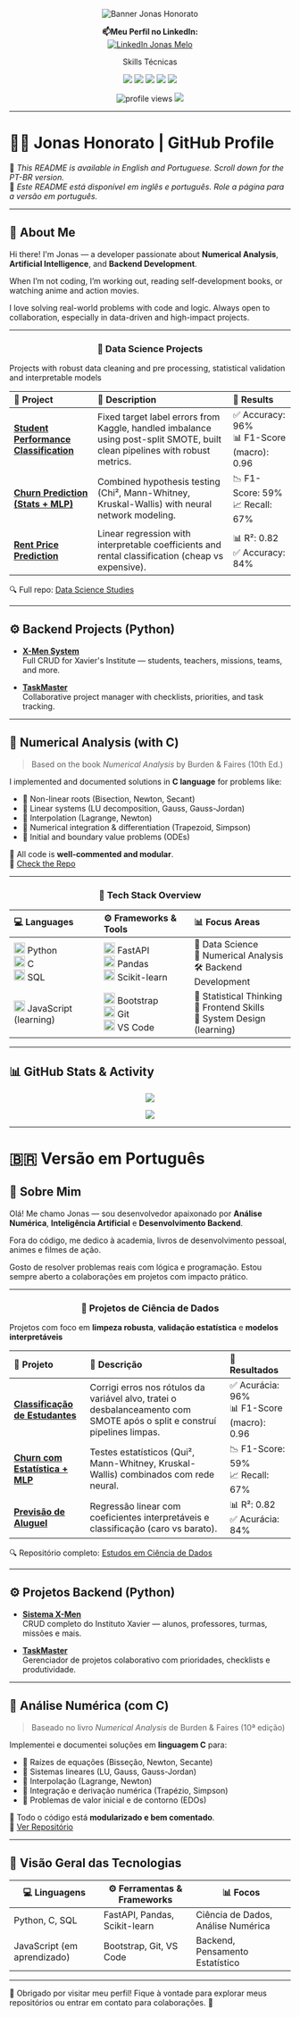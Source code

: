 <!-- Banner opcional -->
<p align="center">
  <img src="https://your-image-url/banner.png" alt="Banner Jonas Honorato"/>
</p>

<!-- Destaque para o LinkedIn -->
<p align="center">
  <strong>📫Meu Perfil no LinkedIn:</strong><br/>
  <a href="https://www.linkedin.com/in/jonas-honorato-melo/" target="_blank">
    <img src="https://img.shields.io/badge/LinkedIn-Jonas%20Melo-0A66C2?style=for-the-badge&logo=linkedin&logoColor=white" alt="LinkedIn Jonas Melo"/>
  </a>
</p>

<p align="center">Skills Técnicas</p>
<p align="center">
  <img src="https://img.shields.io/badge/Python-3776AB?style=for-the-badge&logo=python&logoColor=white"/>
  <img src="https://img.shields.io/badge/C-00599C?style=for-the-badge&logo=c&logoColor=white"/>
  <img src="https://img.shields.io/badge/FastAPI-009688?style=for-the-badge&logo=fastapi&logoColor=white"/>
  <img src="https://img.shields.io/badge/Scikit--learn-F7931E?style=for-the-badge&logo=scikit-learn&logoColor=white"/>
  <img src="https://img.shields.io/badge/PostgreSQL-4169E1?style=for-the-badge&logo=postgresql&logoColor=white"/>
</p>

<p align="center">
  <img src="https://komarev.com/ghpvc/?username=JonasMelo21&style=for-the-badge" alt="profile views" />
  <img src="https://img.shields.io/github/followers/JonasMelo21?label=Followers&style=for-the-badge"/>
</p>


---

# 👨‍💻 Jonas Honorato | GitHub Profile

📝 *This README is available in English and Portuguese. Scroll down for the PT-BR version.*  
📝 *Este README está disponível em inglês e português. Role a página para a versão em português.*

---

## 🚀 About Me

Hi there! I'm Jonas — a developer passionate about **Numerical Analysis**, **Artificial Intelligence**, and **Backend Development**.

When I’m not coding, I’m working out, reading self-development books, or watching anime and action movies.

I love solving real-world problems with code and logic. Always open to collaboration, especially in data-driven and high-impact projects.

---

<h3 align="center">🧠 Data Science Projects</h3>
<p>Projects with robust data cleaning and pre processing, statistical validation and interpretable models</p>

<table align="center" width="100%">
  <thead>
    <tr>
      <th align="left">🔢 Project</th>
      <th align="left">📌 Description</th>
      <th align="left">🚀 Results</th>
    </tr>
  </thead>
  <tbody>
    <tr>
      <td><a href="https://github.com/JonasMelo21/Data_Science_Studies/blob/main/README.md#-project-01-student-performance-classification-1"><strong>Student Performance Classification</strong></a></td>
      <td>Fixed target label errors from Kaggle, handled imbalance using post-split SMOTE, built clean pipelines with robust metrics.</td>
      <td>✅ Accuracy: 96%<br/>📊 F1-Score (macro): 0.96</td>
    </tr>
    <tr>
      <td><a href="https://github.com/JonasMelo21/Data_Science_Studies/blob/main/README.md#-project-02-churn-prediction-with-eda-statistical-tests--neural-networks"><strong>Churn Prediction (Stats + MLP)</strong></a></td>
      <td>Combined hypothesis testing (Chi², Mann-Whitney, Kruskal-Wallis) with neural network modeling.</td>
      <td>📉 F1-Score: 59%<br/>📈 Recall: 67%</td>
    </tr>
    <tr>
      <td><a href="https://github.com/JonasMelo21/Data_Science_Studies/blob/main/README.md#-project-03-rent-price-prediction-with-regression--classification"><strong>Rent Price Prediction</strong></a></td>
      <td>Linear regression with interpretable coefficients and rental classification (cheap vs expensive).</td>
      <td>📊 R²: 0.82<br/>✅ Accuracy: 84%</td>
    </tr>
  </tbody>
</table>

🔍 Full repo: [Data Science Studies](https://github.com/JonasMelo21/Data_Science_Studies)

---

## ⚙️ Backend Projects (Python)

- [**X-Men System**](https://github.com/JonasMelo21/Sistema-X-Men.git)  
  Full CRUD for Xavier's Institute — students, teachers, missions, teams, and more.

- [**TaskMaster**](https://github.com/JonasMelo21/TaskMaster.git)  
  Collaborative project manager with checklists, priorities, and task tracking.

---

## 📘 Numerical Analysis (with C)

> Based on the book *Numerical Analysis* by Burden & Faires (10th Ed.)

I implemented and documented solutions in **C language** for problems like:

- 🔢 Non-linear roots (Bisection, Newton, Secant)
- 🔁 Linear systems (LU decomposition, Gauss, Gauss-Jordan)
- 🧩 Interpolation (Lagrange, Newton)
- 📐 Numerical integration & differentiation (Trapezoid, Simpson)
- 🧮 Initial and boundary value problems (ODEs)

📂 All code is **well-commented and modular**.  
🔗 [Check the Repo](https://github.com/JonasMelo21/Numerical-Analysis-Studies.git)

---

<h3 align="center">🧰 Tech Stack Overview</h3>

<table align="center" width="100%">
  <thead>
    <tr>
      <th align="left">💻 Languages</th>
      <th align="left">⚙️ Frameworks & Tools</th>
      <th align="left">📊 Focus Areas</th>
    </tr>
  </thead>
  <tbody>
    <tr>
      <td>
        <img src="https://cdn.jsdelivr.net/gh/devicons/devicon/icons/python/python-original.svg" width="20"/> Python<br/>
        <img src="https://cdn.jsdelivr.net/gh/devicons/devicon/icons/c/c-original.svg" width="20"/> C<br/>
        <img src="https://cdn.jsdelivr.net/gh/devicons/devicon/icons/mysql/mysql-original.svg" width="20"/> SQL
      </td>
      <td>
        <img src="https://cdn.jsdelivr.net/gh/devicons/devicon/icons/fastapi/fastapi-original.svg" width="20"/> FastAPI<br/>
        <img src="https://cdn.jsdelivr.net/gh/devicons/devicon/icons/pandas/pandas-original.svg" width="20"/> Pandas<br/>
        <img src="https://cdn.jsdelivr.net/gh/devicons/devicon/icons/scikit-learn/scikit-learn-original.svg" width="20"/> Scikit-learn
      </td>
      <td>
        🧠 Data Science<br/>
        📘 Numerical Analysis<br/>
        🛠️ Backend Development
      </td>
    </tr>
    <tr>
      <td>
        <img src="https://cdn.jsdelivr.net/gh/devicons/devicon/icons/javascript/javascript-original.svg" width="20"/> JavaScript (learning)
      </td>
      <td>
        <img src="https://cdn.jsdelivr.net/gh/devicons/devicon/icons/bootstrap/bootstrap-original.svg" width="20"/> Bootstrap<br/>
        <img src="https://cdn.jsdelivr.net/gh/devicons/devicon/icons/git/git-original.svg" width="20"/> Git<br/>
        <img src="https://cdn.jsdelivr.net/gh/devicons/devicon/icons/vscode/vscode-original.svg" width="20"/> VS Code
      </td>
      <td>
        🧪 Statistical Thinking<br/>
        🎨 Frontend Skills<br/>
        🧱 System Design (learning)
      </td>
    </tr>
  </tbody>
</table>

---

## 📊 GitHub Stats & Activity

<p align="center">
  <img src="https://github-readme-stats.vercel.app/api?username=JonasMelo21&show_icons=true&theme=github_dark&hide=prs"/>
</p>

<p align="center">
  <img src="https://github-readme-stats.vercel.app/api/top-langs/?username=JonasMelo21&layout=compact&theme=github_dark"/>
</p>

---

# 🇧🇷 Versão em Português

## 🚀 Sobre Mim

Olá! Me chamo Jonas — sou desenvolvedor apaixonado por **Análise Numérica**, **Inteligência Artificial** e **Desenvolvimento Backend**.

Fora do código, me dedico à academia, livros de desenvolvimento pessoal, animes e filmes de ação.

Gosto de resolver problemas reais com lógica e programação. Estou sempre aberto a colaborações em projetos com impacto prático.

---

<h3 align="center">🧠 Projetos de Ciência de Dados</h3>
<p allign="center">Projetos com foco em <STRONG>limpeza robusta</STRONG>, <strong>validação estatística</strong> e <strong>modelos interpretáveis</strong></p>
<table align="center" width="100%">
  <thead>
    <tr>
      <th align="left">🔢 Projeto</th>
      <th align="left">📌 Descrição</th>
      <th align="left">🚀 Resultados</th>
    </tr>
  </thead>
  <tbody>
    <tr>
      <td><a href="https://github.com/JonasMelo21/Data_Science_Studies/blob/main/README.md#-projeto-01-classifica%C3%A7%C3%A3o-da-performance-de-estudantes-1"><strong>Classificação de Estudantes</strong></a></td>
      <td>Corrigi erros nos rótulos da variável alvo, tratei o desbalanceamento com SMOTE após o split e construí pipelines limpas.</td>
      <td>✅ Acurácia: 96%<br/>📊 F1-Score (macro): 0.96</td>
    </tr>
    <tr>
      <td><a href="https://github.com/JonasMelo21/Data_Science_Studies/blob/main/README.md#-projeto-02-previs%C3%A3o-de-churn-com-eda-testes-estat%C3%ADsticos-e-rede-neural"><strong>Churn com Estatística + MLP</strong></a></td>
      <td>Testes estatísticos (Qui², Mann-Whitney, Kruskal-Wallis) combinados com rede neural.</td>
      <td>📉 F1-Score: 59%<br/>📈 Recall: 67%</td>
    </tr>
    <tr>
      <td><a href="https://github.com/JonasMelo21/Data_Science_Studies/blob/main/README.md#-projeto-03-previs%C3%A3o-de-aluguel-com-regress%C3%A3o-linear-e-classifica%C3%A7%C3%A3o"><strong>Previsão de Aluguel</strong></a></td>
      <td>Regressão linear com coeficientes interpretáveis e classificação (caro vs barato).</td>
      <td>📊 R²: 0.82<br/>✅ Acurácia: 84%</td>
    </tr>
  </tbody>
</table>

🔍 Repositório completo: [Estudos em Ciência de Dados](https://github.com/JonasMelo21/Data_Science_Studies/)

---

## ⚙️ Projetos Backend (Python)

- [**Sistema X-Men**](https://github.com/JonasMelo21/Sistema-X-Men.git)  
  CRUD completo do Instituto Xavier — alunos, professores, turmas, missões e mais.

- [**TaskMaster**](https://github.com/JonasMelo21/TaskMaster.git)  
  Gerenciador de projetos colaborativo com prioridades, checklists e produtividade.

---

## 📘 Análise Numérica (com C)

> Baseado no livro *Numerical Analysis* de Burden & Faires (10ª edição)

Implementei e documentei soluções em **linguagem C** para:

- 🔢 Raízes de equações (Bisseção, Newton, Secante)
- 🔁 Sistemas lineares (LU, Gauss, Gauss-Jordan)
- 🧩 Interpolação (Lagrange, Newton)
- 📐 Integração e derivação numérica (Trapézio, Simpson)
- 🧮 Problemas de valor inicial e de contorno (EDOs)

📂 Todo o código está **modularizado e bem comentado**.  
🔗 [Ver Repositório](https://github.com/JonasMelo21/Numerical-Analysis-Studies/)

---

## 🧰 Visão Geral das Tecnologias

| 💻 Linguagens | ⚙️ Ferramentas & Frameworks | 📊 Focos |
|--------------|----------------------------|---------|
| Python, C, SQL | FastAPI, Pandas, Scikit-learn | Ciência de Dados, Análise Numérica |
| JavaScript (em aprendizado) | Bootstrap, Git, VS Code | Backend, Pensamento Estatístico |

---

🎯 Obrigado por visitar meu perfil! Fique à vontade para explorar meus repositórios ou entrar em contato para colaborações. 🚀
